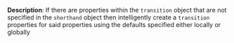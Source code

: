 __Description__: If there are properties within the `transition` object that are not specified in the `shorthand` object then intelligently create a `transition` properties for said properties using the defaults specified either locally or globally
